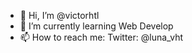 - 👋 Hi, I’m @victorhtl
- 🌱 I’m currently learning Web Develop
- 📫 How to reach me: Twitter: @luna_vht

<!---
victorhtl/victorhtl is a ✨ special ✨ repository because its `README.md` (this file) appears on your GitHub profile.
You can click the Preview link to take a look at your changes.
--->
